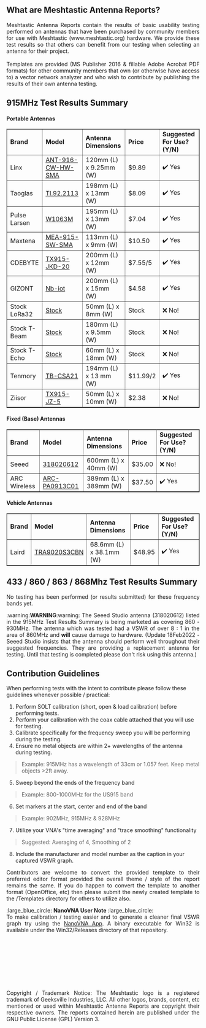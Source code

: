 ## What are Meshtastic Antenna Reports?

<p align=justify> Meshtastic Antenna Reports contain the results of basic usability testing performed on antennas that have been purchased by community members for use with Meshtastic (www.meshtastic.org) hardware. We provide these test results so that others can benefit from our testing when selecting an antenna for their project.<br><br>Templates are provided (MS Publisher 2016 & fillable Adobe Acrobat PDF formats) for other community members that own (or otherwise have access to) a vector network analyzer and who wish to contribute by publishing the results of their own antenna testing.</p>

## 915MHz Test Results Summary

#### Portable Antennas

<table border="1" style="width: 100%; text-align: left">
			<tr>
                		<td><b>Brand</b></td>
				<td><b>Model</b></td>
				<td><b>Antenna Dimensions</b></td>
				<td><b>Price</b></td>
				<td><b>Suggested For Use? (Y/N)</b></td>
			</tr>
			<tr>
				<td>Linx</td>
				<td><a href="PDFs/ANT-916-CW-HW-SMA.pdf">ANT-916-CW-HW-SMA</a></td>
				<td>120mm (L) x 9.25mm (W)</td>
				<td>$9.89 </td>
				<td>✔️ Yes</td>
			</tr>
			<tr>
				<td>Taoglas</td>
				<td><a href="PDFs/TI.92.2113.pdf">TI.92.2113</a></td>
				<td>198mm (L) x 13mm (W)</td>
				<td>$8.09</td>
				<td>✔️ Yes</td>
			</tr>
			<tr>
				<td>Pulse Larsen</td>
				<td><a href="PDFs/W1063M.pdf">W1063M</a></td>
				<td>195mm (L) x 13mm (W)</td>
				<td>$7.04</td>
				<td>✔️ Yes</td>
			</tr>
			<tr>
				<td>Maxtena</td>
				<td><a href="PDFs/MEA-915-SW-SMA.pdf">MEA-915-SW-SMA</a></td>
				<td>113mm (L) x 9mm (W)</td>
				<td>$10.50</td>
				<td>✔️ Yes</td>
			</tr>
			<tr>
				<td>CDEBYTE</td>
				<td><a href="PDFs/CDEBYTE_TX915-JKD-20.pdf">TX915-JKD-20</a></td>
				<td>200mm (L) x 12mm (W)</td>
				<td>$7.55/5</td>
				<td>✔️ Yes</td>
			</tr>
			<tr>
				<td>GIZONT</td>
				<td><a href="PDFs/Gizont_Nb-iot.pdf">Nb-iot</a></td>
				<td>200mm (L) x 15mm (W)</td>
				<td>$4.58</td>
				<td>✔️ Yes</td>
			</tr>
			<tr>
				<td>Stock LoRa32</td>
				<td><a href="Stock_LoRa32V21161.pdf">Stock</a></td>
				<td>50mm (L) x 8mm (W)</td>
				<td>Stock</td>
				<td>❌ No!</td>
			</tr>
			<tr>
				<td>Stock T-Beam</td>
				<td><a href="PDFs/Stock_T-Beam.pdf">Stock</a></td>
				<td>180mm (L) x 9.5mm (W)</td>
				<td>Stock</td>
				<td>❌ No!</td>
			</tr>
			<tr>
				<td>Stock T-Echo</td>
				<td><a href="PDFs/Stock_T-Echo.pdf">Stock</a></td>
				<td>60mm (L) x 18mm (W)</td>
				<td>Stock</td>
				<td>❌ No!</td>
			</tr>
			<tr>
				<td>Tenmory</td>
				<td><a href="PDFs/Tenmory_TB-CSA21.pdf">TB-CSA21</a></td>
				<td>194mm (L) x 13 mm (W)</td>
				<td>$11.99/2</td>
				<td>✔️ Yes</td>
			</tr>
			<tr>
				<td>Ziisor</td>
				<td><a href="Ziisor_TX915-JZ-5.pdf">TX915-JZ-5</a></td>
				<td>50mm (L) x 10mm (W)</td>
				<td>$2.38</td>
				<td>❌ No!</td>
			</tr>
		</table>

#### Fixed (Base) Antennas

<table border="1" style="text-align: left">
			<tr>
                		<td><b>Brand</b></td>
				<td><b>Model</b></td>
				<td><b>Antenna Dimensions</b></td>
				<td><b>Price</b></td>
				<td><b>Suggested For Use? (Y/N)</b></td>
			</tr>
			<tr>
				<td>Seeed</td>
				<td><a href="PDFs/318020612.pdf">318020612</a></td>
				<td>600mm (L) x 40mm (W)</td>
				<td>$35.00 </td>
				<td>❌ No!</td>
			</tr>
			<tr>
				<td>ARC Wireless</td>
				<td><a href="PDFs/ARC-PA0913C01.pdf">ARC-PA0913C01</a></td>
				<td>389mm (L) x 389mm (W)</td>
				<td>$37.50</td>
				<td>✔️ Yes</td>
			</tr>
		</table>

#### Vehicle Antennas

<table width=100% border="1" style="text-align: left">
			<tr>
                <td><b>Brand</b></td>
				<td><b>Model</b></td>
				<td><b>Antenna Dimensions</b></td>
				<td><b>Price</b></td>
				<td><b>Suggested For Use? (Y/N)</b></td>
			</tr>
			<tr>
				<td>Laird</td>
				<td><a href="PDFs/TRA9020S3CBN.pdf">TRA9020S3CBN</a></td>
				<td>68.6mm (L) x 38.1mm (W)</td>
				<td>$48.95</td>
				<td>✔️ Yes</td>
			</tr>
		</table>

## 433 / 860 / 863 / 868Mhz Test Results Summary

<p align=justify>No testing has been performed (or results submitted) for these frequency bands yet.</p>
<p align=justify>:warning:<B>WARNING</b>:warning: The Seeed Studio antenna (318020612) listed in the 915MHz Test Results Summary is being marketed as covering 860 - 930MHz. The antenna which was tested had a VSWR of over 8 : 1 in the area of 860MHz and <b>will</b> cause damage to hardware. (Update 18Feb2022 - Seeed Studio insists that the antenna should perform well throughout their suggested frequencies. They are providing a replacement antenna for testing. Until that testing is completed please don't risk using this antenna.)</p>

## Contribution Guidelines

When performing tests with the intent to contribute please follow these guidelines whenever possible / practical: 

1. Perform SOLT calibration (short, open & load calibration) before performing tests.
2. Perform your calibration with the coax cable attached that you will use for testing.
3. Calibrate specifically for the frequency sweep you will be performing during the testing.
4. Ensure no metal objects are within 2+ wavelengths of the antenna during testing.
> Example: 915MHz has a wavelength of 33cm or 1.057 feet. Keep metal objects >2ft away.
5. Sweep beyond the ends of the frequency band
> Example: 800-1000MHz for the US915 band
6. Set markers at the start, center and end of the band
> Example: 902MHz, 915MHz & 928MHz
7. Utilize your VNA's "time averaging" and "trace smoothing" functionality
> Suggested: Averaging of 4, Smoothing of 2
8. Include the manufacturer and model number as the caption in your captured VSWR graph.

<p align=justify>Contributors are welcome to convert the provided template to their preferred editor format provided the overall theme / style of the report remains the same. If you do happen to convert the template to another format (OpenOffice, etc) then please submit the newly created template to the /Templates directory for others to utilize also. </p>
<p align=justify>:large_blue_circle: <b>NanoVNA User Note</b> :large_blue_circle:<br> To make calibration / testing easier and to generate a cleaner final VSWR graph try using the <a href="http://github.com/OneOfEleven/NanoVNA-App">NanoVNA App</a>. A binary executable for Win32 is available under the Win32/Releases directory of that repository.</p>

<br>
<br>
<br>
<br>
<br>
<br>
<br>

<p align=justify>Copyright / Trademark Notice: The Meshtastic logo is a registered trademark of Geeksville Industries, LLC. All other logos, brands, content, etc mentioned or used within Meshtastic Antenna Reports are copyright their respective owners. The reports contained herein are published under the GNU Public License (GPL) Version 3. </p>
